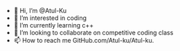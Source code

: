 - 👋 Hi, I’m @Atul-Ku
- 👀 I’m interested in coding
- 🌱 I’m currently learning c++
- 💞️ I’m looking to collaborate on competitive coding class
- 📫 How to reach me GitHub.com/Atul-ku/Atul-ku.

<!---
Atul-Ku/Atul-Ku is a ✨ special ✨ repository because its `README.md` (this file) appears on your GitHub profile.
You can click the Preview link to take a look at your changes.
--->
